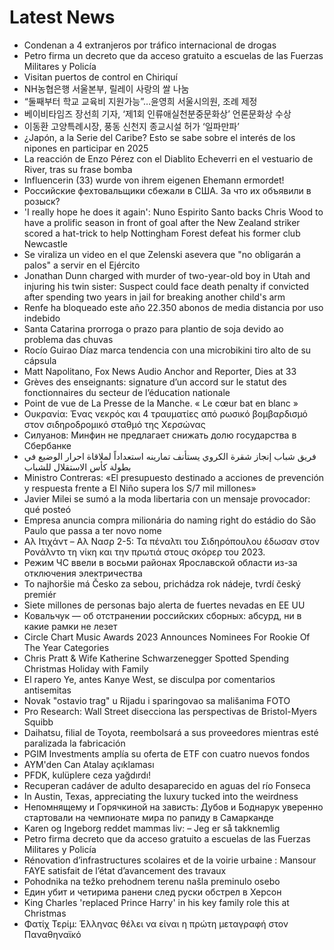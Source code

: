 # Latest News
-  Condenan a 4 extranjeros por tráfico internacional de drogas
-  Petro firma un decreto que da acceso gratuito a escuelas de las Fuerzas Militares y Policía
-  Visitan puertos de control en Chiriquí
-  NH농협은행 서울본부, 릴레이 사랑의 쌀 나눔
-  “둘째부터 학교 교육비 지원가능”…윤영희 서울시의원, 조례 제정
-  베이비타임즈 장선희 기자, ‘제1회 인류애실천분중문화상’ 언론문화상 수상
-  이동환 고양특례시장, 풍동 신천지 종교시설 허가 ‘일파만파’
-  ¿Japón, a la Serie del Caribe? Esto se sabe sobre el interés de los nipones en participar en 2025
-  La reacción de Enzo Pérez con el Diablito Echeverri en el vestuario de River, tras su frase bomba
-  Influencerin (33) wurde von ihrem eigenen Ehemann ermordet!
-  Российские фехтовальщики сбежали в США. За что их объявили в розыск?
-  'I really hope he does it again': Nuno Espirito Santo backs Chris Wood to have a prolific season in front of goal after the New Zealand striker scored a hat-trick to help Nottingham Forest defeat his former club Newcastle
-  Se viraliza un video en el que Zelenski asevera que "no obligarán a palos" a servir en el Ejército
-  Jonathan Dunn charged with murder of two-year-old boy in Utah and injuring his twin sister: Suspect could face death penalty if convicted after spending two years in jail for breaking another child's arm
-  Renfe ha bloqueado este año 22.350 abonos de media distancia por uso indebido
-  Santa Catarina prorroga o prazo para plantio de soja devido ao problema das chuvas
-  Rocío Guirao Díaz marca tendencia con una microbikini tiro alto de su cápsula
-  Matt Napolitano, Fox News Audio Anchor and Reporter, Dies at 33
-  Grèves des enseignants: signature d’un accord sur le statut des fonctionnaires du secteur de l’éducation nationale
-  Point de vue de La Presse de la Manche. « Le cœur bat en blanc »
-  Ουκρανία: Ένας νεκρός και 4 τραυματίες από ρωσικό βομβαρδισμό στον σιδηροδρομικό σταθμό της Χερσώνας
-  Силуанов: Минфин не предлагает снижать долю государства в Сбербанке
-  فريق شباب إنجاز شقرة الكروي يستأنف تمارينه استعداداً لملاقاة احرار الوضيع في بطولة كأس الاستقلال للشباب
-  Ministro Contreras: «El presupuesto destinado a acciones de prevención y respuesta frente a El Niño supera los S/7 mil millones»
-  Javier Milei se sumó a la moda libertaria con un mensaje provocador: qué posteó
-  Empresa anuncia compra milionária do naming right do estádio do São Paulo que passa a ter novo nome
-  Αλ Ιτιχάντ – Αλ Νασρ 2-5: Τα πέναλτι του Σιδηρόπουλου έδωσαν στον Ρονάλντο τη νίκη και την πρωτιά στους σκόρερ του 2023.
-  Режим ЧС ввели в восьми районах Ярославской области из-за отключения электричества
-  To najhoršie má Česko za sebou, prichádza rok nádeje, tvrdí český premiér
-  Siete millones de personas bajo alerta de fuertes nevadas en EE UU
-  Ковальчук — об отстранении российских сборных: абсурд, ни в какие рамки не лезет
-  Circle Chart Music Awards 2023 Announces Nominees For Rookie Of The Year Categories
-  Chris Pratt & Wife Katherine Schwarzenegger Spotted Spending Christmas Holiday with Family
-  El rapero Ye, antes Kanye West, se disculpa por comentarios antisemitas
-  Novak "ostavio trag" u Rijadu i sparingovao sa mališanima FOTO
-  Pro Research: Wall Street disecciona las perspectivas de Bristol-Myers Squibb
-  Daihatsu, filial de Toyota, reembolsará a sus proveedores mientras esté paralizada la fabricación
-  PGIM Investments amplía su oferta de ETF con cuatro nuevos fondos
-  AYM'den Can Atalay açıklaması
-  PFDK, kulüplere ceza yağdırdı!
-  Recuperan cadáver de adulto desaparecido en aguas del río Fonseca
-  In Austin, Texas, appreciating the luxury tucked into the weirdness
-  Непомнящему и Горячкиной на зависть: Дубов и Боднарук уверенно стартовали на чемпионате мира по рапиду в Самарканде
-  Karen og Ingeborg reddet mammas liv: – Jeg er så takknemlig
-  Petro firma decreto que da acceso gratuito a escuelas de las Fuerzas Militares y Policía
-  Rénovation d’infrastructures scolaires et de la voirie urbaine : Mansour FAYE satisfait de l’état d’avancement des travaux
-  Pohodnika na težko prehodnem terenu našla preminulo osebo
-  Един убит и четирима ранени след руски обстрел в Херсон
-  King Charles 'replaced Prince Harry' in his key family role this at Christmas
-  Φατίχ Τερίμ: Έλληνας θέλει να είναι η πρώτη μεταγραφή στον Παναθηναϊκό

